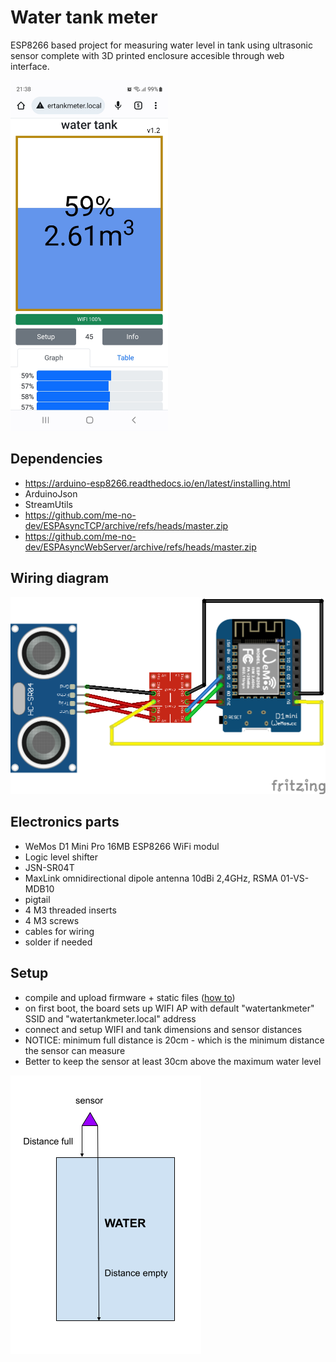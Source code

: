 # Water tank meter

ESP8266 based project for measuring water level in tank using ultrasonic sensor complete with 3D printed enclosure accesible through web interface.

<img src="imgs/screenshot_mobile.jpg" width=50% height=50%>

## Dependencies
* https://arduino-esp8266.readthedocs.io/en/latest/installing.html
* ArduinoJson
* StreamUtils
* https://github.com/me-no-dev/ESPAsyncTCP/archive/refs/heads/master.zip
* https://github.com/me-no-dev/ESPAsyncWebServer/archive/refs/heads/master.zip

## Wiring diagram

![Wiring diagram](imgs/wiring.png)


## Electronics parts
* WeMos D1 Mini Pro 16MB ESP8266 WiFi modul
* Logic level shifter
* JSN-SR04T 
* MaxLink omnidirectional dipole antenna 10dBi 2,4GHz, RSMA 01-VS-MDB10
* pigtail  
* 4 M3 threaded inserts
* 4 M3 screws
* cables for wiring
* solder if needed


## Setup

* compile and upload firmware + static files ([how to](https://arduino-esp8266.readthedocs.io/en/latest/filesystem.html#uploading-files-to-file-system))
* on first boot, the board sets up WIFI AP with  default "watertankmeter" SSID and "watertankmeter.local" address
* connect and setup WIFI and tank dimensions and sensor distances
* NOTICE: minimum full distance is 20cm - which is the minimum distance the sensor can measure
* Better to keep the sensor at least 30cm above the maximum water level


![Distances logic](imgs/logic.png)